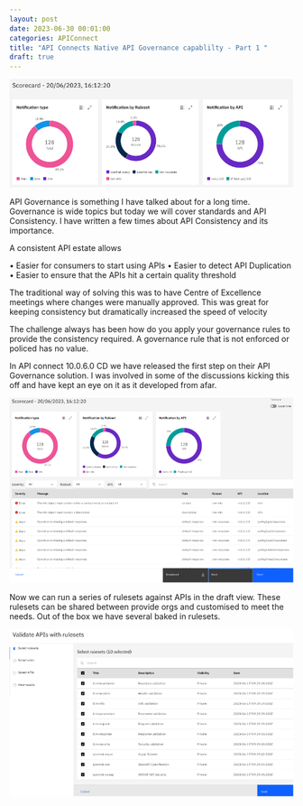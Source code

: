 ```yaml
---
layout: post
date: 2023-06-30 00:01:00
categories: APIConnect
title: "API Connects Native API Governance capablilty - Part 1 "
draft: true
---
```

![image](/images/apigov-1.png)

API Governance is something I have talked about for a long time. Governance is wide topics but today we will cover standards and API Consistency.  I have written a few times about API Consistency and its importance.


<!--more-->


 A consistent API estate allows

•	Easier for consumers to start using APIs
•	Easier to detect API Duplication
•	Easier to ensure that the APIs hit a certain quality threshold

The traditional way of solving this was to have Centre of Excellence meetings where changes were manually approved. This was great for keeping consistency but dramatically increased the speed of velocity

The challenge always has been how do you apply your governance rules to provide the consistency required. A governance rule that is not enforced or policed has no value.  	

In API connect 10.0.6.0 CD we have released the first step on their API Governance solution. I was involved in some of the discussions kicking this off and have kept an eye on it as it developed from afar.


![image](/images/apigov-2.png)

Now we can run a series of rulesets against APIs in the draft view. These rulesets can be shared between provide orgs and customised to meet the needs. Out of the box we have several baked in rulesets.

![image](/images/apigov-3.png)
